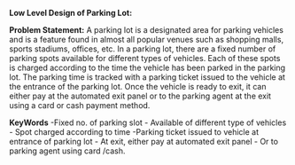 **Low Level Design of Parking Lot:**

**Problem Statement:** A parking lot is a designated area for parking vehicles and is a feature found in almost all popular venues such as shopping malls, sports stadiums, offices, etc. In a parking lot, there are a fixed number of parking spots available for different types of vehicles. Each of these spots is charged according to the time the vehicle has been parked in the parking lot. The parking time is tracked with a parking ticket issued to the vehicle at the entrance of the parking lot. Once the vehicle is ready to exit, it can either pay at the automated exit panel or to the parking agent at the exit using a card or cash payment method.


**KeyWords**
          -Fixed no. of parking slot
          - Available of different type of vehicles
          - Spot charged according to time 
          -Parking ticket issued to vehicle at entrance of parking lot
          - At exit, either pay at automated exit panel 
          - Or to parking agent using card /cash.


